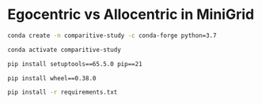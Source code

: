 # Egocentric vs Allocentric in MiniGrid

```bash
conda create -n comparitive-study -c conda-forge python=3.7
```
```bash
conda activate comparitive-study
```
```bash
pip install setuptools==65.5.0 pip==21
```
```bash
pip install wheel==0.38.0
```
```bash
pip install -r requirements.txt
```
